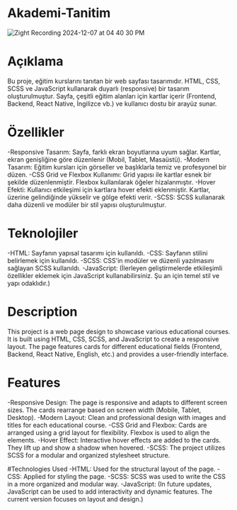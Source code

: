 # Akademi-Tanitim
![Zight Recording 2024-12-07 at 04 40 30 PM](https://github.com/user-attachments/assets/26a60039-5f0a-4592-a11a-ba4bef51d35c)

# Açıklama
Bu proje, eğitim kurslarını tanıtan bir web sayfası tasarımıdır. HTML, CSS, SCSS ve JavaScript kullanarak duyarlı (responsive) bir tasarım oluşturulmuştur. Sayfa, çeşitli eğitim alanları için kartlar içerir (Frontend, Backend, React Native, İngilizce vb.) ve kullanıcı dostu bir arayüz sunar.

# Özellikler
-Responsive Tasarım: Sayfa, farklı ekran boyutlarına uyum sağlar. Kartlar, ekran genişliğine göre düzenlenir (Mobil, Tablet, Masaüstü).
-Modern Tasarım: Eğitim kursları için görseller ve başlıklarla temiz ve profesyonel bir düzen.
-CSS Grid ve Flexbox Kullanımı: Grid yapısı ile kartlar esnek bir şekilde düzenlenmiştir. Flexbox kullanılarak öğeler hizalanmıştır.
-Hover Efekti: Kullanıcı etkileşimi için kartlara hover efekti eklenmiştir. Kartlar, üzerine gelindiğinde yükselir ve gölge efekti verir.
-SCSS: SCSS kullanarak daha düzenli ve modüler bir stil yapısı oluşturulmuştur.

# Teknolojiler
-HTML: Sayfanın yapısal tasarımı için kullanıldı.
-CSS: Sayfanın stilini belirlemek için kullanıldı.
-SCSS: CSS'in modüler ve düzenli yazılmasını sağlayan SCSS kullanıldı.
-JavaScript: (İlerleyen geliştirmelerde etkileşimli özellikler eklemek için JavaScript kullanabilirsiniz. Şu an için temel stil ve yapı odaklıdır.)


# Description
This project is a web page design to showcase various educational courses. It is built using HTML, CSS, SCSS, and JavaScript to create a responsive layout. The page features cards for different educational fields (Frontend, Backend, React Native, English, etc.) and provides a user-friendly interface.

# Features
-Responsive Design: The page is responsive and adapts to different screen sizes. The cards rearrange based on screen width (Mobile, Tablet, Desktop).
-Modern Layout: Clean and professional design with images and titles for each educational course.
-CSS Grid and Flexbox: Cards are arranged using a grid layout for flexibility. Flexbox is used to align the elements.
-Hover Effect: Interactive hover effects are added to the cards. They lift up and show a shadow when hovered.
-SCSS: The project utilizes SCSS for a modular and organized stylesheet structure.

#Technologies Used
-HTML: Used for the structural layout of the page.
-CSS: Applied for styling the page.
-SCSS: SCSS was used to write the CSS in a more organized and modular way.
-JavaScript: (In future updates, JavaScript can be used to add interactivity and dynamic features. The current version focuses on layout and design.)




